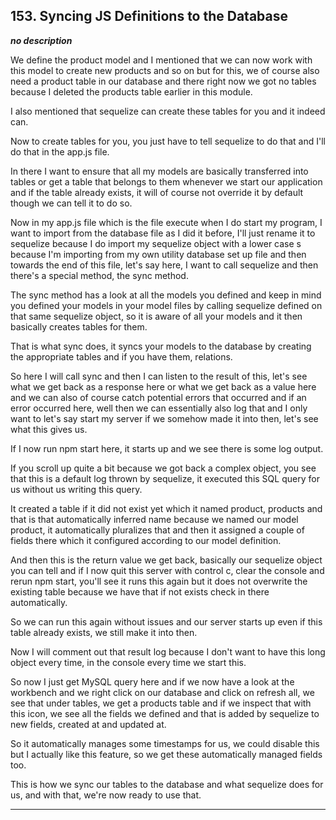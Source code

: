 ## 153. Syncing JS Definitions to the Database

<strong><em>no description</em></strong>

We define the product model and I mentioned that we can now work with this model
to create new products and so on but for this, we of course also need a product
table in our database and there right now we got no tables because I deleted the
products table earlier in this module. 

I also mentioned that sequelize can create these tables for you and it indeed
can. 

Now to create tables for you, you just have to tell sequelize to do that and
I'll do that in the app.js file. 

In there I want to ensure that all my models are basically transferred into
tables or get a table that belongs to them whenever we start our application and
if the table already exists, it will of course not override it by default though
we can tell it to do so. 

Now in my app.js file which is the file execute when I do start my program, I
want to import from the database file as I did it before, I'll just rename it to
sequelize because I do import my sequelize object with a lower case s because
I'm importing from my own utility database set up file and then towards the end
of this file, let's say here, I want to call sequelize and then there's a
special method, the sync method. 

The sync method has a look at all the models you defined and keep in mind you
defined your models in your model files by calling sequelize defined on that
same sequelize object, so it is aware of all your models and it then basically
creates tables for them. 

That is what sync does,  it syncs your models to the database by creating the
appropriate tables and if you have them, relations. 

So here I will call sync and then I can listen to the result of this, let's see
what we get back as a response here or what we get back as a value here and we
can also of course catch potential errors that occurred and if an error occurred
here, well then we can essentially also log that and I only want to let's say
start my server if we somehow made it into then, let's see what this gives us. 

If I now run npm start here, it starts up and we see there is some log output. 

If you scroll up quite a bit because we got back a complex object, you see that
this is a default log thrown by sequelize, it executed this SQL query for us
without us writing this query. 

It created a table if it did not exist yet which it named product, products and
that is that automatically inferred name because we named our model product, it
automatically pluralizes that and then it assigned a couple of fields there
which it configured according to our model definition. 

And then this is the return value we get back, basically our sequelize object
you can tell and if I now quit this server with control c, clear the console and
rerun npm start, you'll see it runs this again but it does not overwrite the
existing table because we have that if not exists check in there automatically. 

So we can run this again without issues and our server starts up even if this
table already exists, we still make it into then. 

Now I will comment out that result log because I don't want to have this long
object every time, in the console every time we start this. 

So now I just get MySQL query here and if we now have a look at the workbench
and we right click on our database and click on refresh all, we see that under
tables, we get a products table and if we inspect that with this icon, we see
all the fields we defined and that is added by sequelize to new fields, created
at and updated at. 

So it automatically manages some timestamps for us, we could disable this but I
actually like this feature, so we get these automatically managed fields too. 

This is how we sync our tables to the database and what sequelize does for us,
and with that, we're now ready to use that. 

---